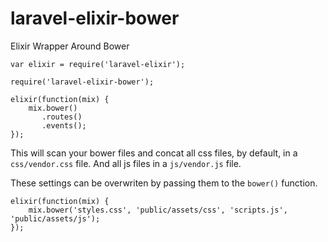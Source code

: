 laravel-elixir-bower
====================

Elixir Wrapper Around Bower

```
var elixir = require('laravel-elixir');

require('laravel-elixir-bower');

elixir(function(mix) {
    mix.bower()
       .routes()
       .events();
});
```

This will scan your bower files and concat all css files, by default, in a `css/vendor.css` file. And all js files in a `js/vendor.js` file.

These settings can be overwriten by passing them to the `bower()` function.

```
elixir(function(mix) {
    mix.bower('styles.css', 'public/assets/css', 'scripts.js', 'public/assets/js');
});
```